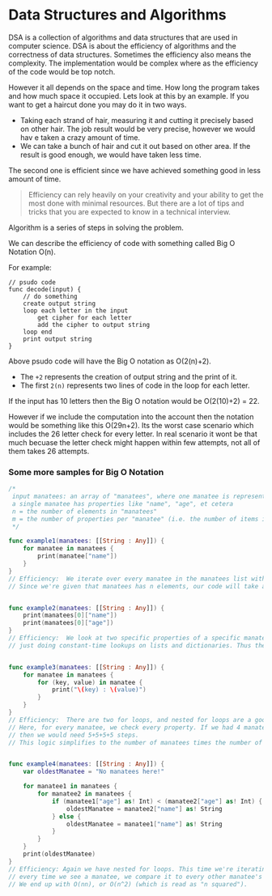 # Data Structures and Algorithms

DSA is a collection of algorithms and data structures that are used in computer science. DSA is about the efficiency of algorithms and the correctness of data structures. Sometimes the efficiency also means the complexity. The implementation would be complex where as the efficiency of the code would be top notch.

However it all depends on the space and time. How long the program takes and how much space it occupied. Lets look at this by an example. If you want to get a haircut done you may do it in two ways.

- Taking each strand of hair, measuring it and cutting it precisely based on other hair. The job result would be very precise, however we would hav e taken a crazy amount of time.
- We can take a bunch of hair and cut it out based on other area. If the result is good enough, we would have taken less time.

The second one is efficient since we have achieved something good in less amount of time.

> Efficiency can rely heavily on your creativity and your ability to get the most done with minimal resources. But there are a lot of tips and tricks that you are expected to know in a technical interview.

Algorithm is a series of steps in solving the problem.

We can describe the efficiency of code with something called Big O Notation O(n).

For example:

```
// psudo code
func decode(input) {
    // do something
    create output string
    loop each letter in the input
        get cipher for each letter
        add the cipher to output string
    loop end
    print output string
}
```

Above psudo code will have the Big O notation as O(2(n)+2).

- The `+2` represents the creation of output string and the print of it.
- The first `2(n)` represents two lines of code in the loop for each letter.

If the input has 10 letters then the Big O notation would be O(2(10)+2) = 22.

However if we include the computation into the account then the notation would be something like this O(29n+2). Its the worst case scenario which includes the 26 letter check for every letter. In real scenario it wont be that much becuase the letter check might happen within few attempts, not all of them takes 26 attempts.

### Some more samples for Big O Notation

```swift
/*
 input manatees: an array of "manatees", where one manatee is represented by a dictionary
 a single manatee has properties like "name", "age", et cetera
 n = the number of elements in "manatees"
 m = the number of properties per "manatee" (i.e. the number of items in a manatee dictionary)
 */

func example1(manatees: [[String : Any]]) {
    for manatee in manatees {
        print(manatee["name"])
    }
}
// Efficiency:  We iterate over every manatee in the manatees list with the for loop.
// Since we're given that manatees has n elements, our code will take approximately O(n) time to run.


func example2(manatees: [[String : Any]]) {
    print(manatees[0]["name"])
    print(manatees[0]["age"])
}
// Efficiency:  We look at two specific properties of a specific manatee. We aren't iterating over anything -
// just doing constant-time lookups on lists and dictionaries. Thus the code will complete in constant, or O(1), time.


func example3(manatees: [[String : Any]]) {
    for manatee in manatees {
        for (key, value) in manatee {
            print("\(key) : \(value)")
        }
    }
}
// Efficiency:  There are two for loops, and nested for loops are a good sign that you need to multiply two runtimes.
// Here, for every manatee, we check every property. If we had 4 manatees, each with 5 properties,
// then we would need 5+5+5+5 steps.
// This logic simplifies to the number of manatees times the number of properties, or O(nm).


func example4(manatees: [[String : Any]]) {
    var oldestManatee = "No manatees here!"

    for manatee1 in manatees {
        for manatee2 in manatees {
            if (manatee1["age"] as! Int) < (manatee2["age"] as! Int) {
                oldestManatee = manatee2["name"] as! String
            } else {
                oldestManatee = manatee1["name"] as! String
            }
        }
    }
    print(oldestManatee)
}
// Efficiency: Again we have nested for loops. This time we're iterating over the manatees list twice -
// every time we see a manatee, we compare it to every other manatee's age.
// We end up with O(nn), or O(n^2) (which is read as "n squared").
```
